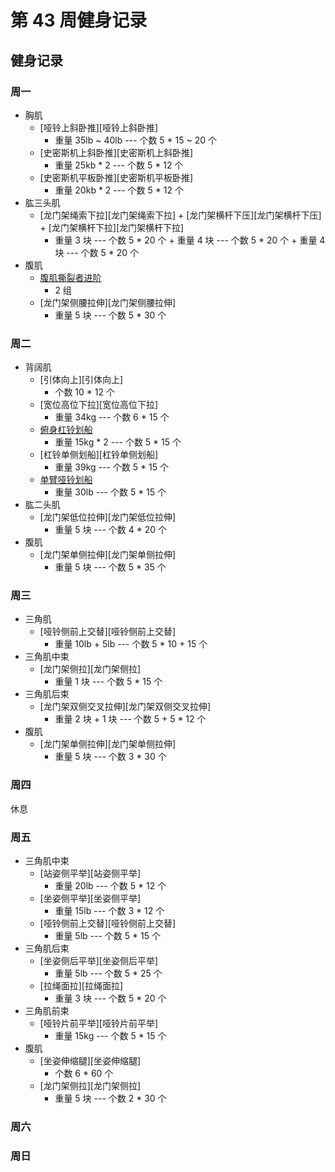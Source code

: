 # 第 43 周健身记录

## 健身记录

[单臂哑铃划船]: https://github.com/jsjzh/fitness-best-practice/blob/master/%E5%8A%A8%E4%BD%9C%E5%BA%93/%E9%83%A8%E4%BD%8D/05-%E8%83%8C%E9%83%A8.md#%E5%8D%95%E8%87%82%E5%93%91%E9%93%83%E5%88%92%E8%88%B9 "单臂哑铃划船"
[站/坐姿推举]: https://github.com/jsjzh/fitness-best-practice/blob/master/%E5%8A%A8%E4%BD%9C%E5%BA%93/%E9%83%A8%E4%BD%8D/02-%E8%82%A9%E9%83%A8.md#%E7%AB%99%E5%9D%90%E5%A7%BF%E6%8E%A8%E4%B8%BE "站/坐姿推举"
[器械下拉]: https://github.com/jsjzh/fitness-best-practice/blob/master/%E5%8A%A8%E4%BD%9C%E5%BA%93/%E9%83%A8%E4%BD%8D/05-%E8%83%8C%E9%83%A8.md#%E5%99%A8%E6%A2%B0%E4%B8%8B%E6%8B%89 "器械下拉"
[杠铃片前平举]: https://github.com/jsjzh/fitness-best-practice/blob/master/%E5%8A%A8%E4%BD%9C%E5%BA%93/%E9%83%A8%E4%BD%8D/02-%E8%82%A9%E9%83%A8.md#%E6%9D%A0%E9%93%83%E7%89%87%E5%89%8D%E5%B9%B3%E4%B8%BE "杠铃片前平举"
[哑铃侧平举]: https://github.com/jsjzh/fitness-best-practice/blob/master/%E5%8A%A8%E4%BD%9C%E5%BA%93/%E9%83%A8%E4%BD%8D/02-%E8%82%A9%E9%83%A8.md#%E5%93%91%E9%93%83%E4%BE%A7%E5%B9%B3%E4%B8%BE "哑铃侧平举"
[俯身飞鸟]: https://github.com/jsjzh/fitness-best-practice/blob/master/%E5%8A%A8%E4%BD%9C%E5%BA%93/%E9%83%A8%E4%BD%8D/02-%E8%82%A9%E9%83%A8.md#%E4%BF%AF%E8%BA%AB%E9%A3%9E%E9%B8%9F "俯身飞鸟"
[腹肌撕裂者进阶]: https://github.com/jsjzh/fitness-best-practice/blob/master/%E5%8A%A8%E4%BD%9C%E5%BA%93/%E9%83%A8%E4%BD%8D/06-%E8%85%B9%E9%83%A8.md#%E8%85%B9%E8%82%8C%E6%92%95%E8%A3%82%E8%80%85%E8%BF%9B%E9%98%B6 "腹肌撕裂者进阶"
[曲杆杠铃宽握弯举]: https://github.com/jsjzh/fitness-best-practice/blob/master/%E5%8A%A8%E4%BD%9C%E5%BA%93/%E9%83%A8%E4%BD%8D/04-%E8%87%82%E9%83%A8.md#%E6%9B%B2%E6%9D%86%E6%9D%A0%E9%93%83%E5%AE%BD%E6%8F%A1%E5%BC%AF%E4%B8%BE "曲杆杠铃宽握弯举"
[三段式曲杆杠铃弯举]: https://github.com/jsjzh/fitness-best-practice/blob/master/%E5%8A%A8%E4%BD%9C%E5%BA%93/%E9%83%A8%E4%BD%8D/04-%E8%87%82%E9%83%A8.md#%E4%B8%89%E6%AE%B5%E5%BC%8F%E6%9B%B2%E6%9D%86%E6%9D%A0%E9%93%83%E5%BC%AF%E4%B8%BE "三段式曲杆杠铃弯举"
[反握曲杆杠铃弯举]: https://github.com/jsjzh/fitness-best-practice/blob/master/%E5%8A%A8%E4%BD%9C%E5%BA%93/%E9%83%A8%E4%BD%8D/04-%E8%87%82%E9%83%A8.md#%E5%8F%8D%E6%8F%A1%E6%9B%B2%E6%9D%86%E6%9D%A0%E9%93%83%E5%BC%AF%E4%B8%BE "反握曲杆杠铃弯举"
[上斜哑铃弯举]: https://github.com/jsjzh/fitness-best-practice/blob/master/%E5%8A%A8%E4%BD%9C%E5%BA%93/%E9%83%A8%E4%BD%8D/04-%E8%87%82%E9%83%A8.md#%E4%B8%8A%E6%96%9C%E5%93%91%E9%93%83%E5%BC%AF%E4%B8%BE "上斜哑铃弯举"
[坐姿哑铃臂屈伸]: https://github.com/jsjzh/fitness-best-practice/blob/master/%E5%8A%A8%E4%BD%9C%E5%BA%93/%E9%83%A8%E4%BD%8D/04-%E8%87%82%E9%83%A8.md#%E5%9D%90%E5%A7%BF%E5%93%91%E9%93%83%E8%87%82%E5%B1%88%E4%BC%B8 "坐姿哑铃臂屈伸"
[杠铃仰卧臂屈伸]: https://github.com/jsjzh/fitness-best-practice/blob/master/%E5%8A%A8%E4%BD%9C%E5%BA%93/%E9%83%A8%E4%BD%8D/04-%E8%87%82%E9%83%A8.md#%E6%9D%A0%E9%93%83%E4%BB%B0%E5%8D%A7%E8%87%82%E5%B1%88%E4%BC%B8 "杠铃仰卧臂屈伸"
[俯身杠铃划船]: https://github.com/jsjzh/fitness-best-practice/blob/master/%E5%8A%A8%E4%BD%9C%E5%BA%93/%E9%83%A8%E4%BD%8D/05-%E8%83%8C%E9%83%A8.md#%E4%BF%AF%E8%BA%AB%E6%9D%A0%E9%93%83%E5%88%92%E8%88%B9 "俯身杠铃划船"
[座椅臂屈伸]: https://github.com/jsjzh/fitness-best-practice/blob/master/%E5%8A%A8%E4%BD%9C%E5%BA%93/%E9%83%A8%E4%BD%8D/04-%E8%87%82%E9%83%A8.md#%E5%BA%A7%E6%A4%85%E8%87%82%E5%B1%88%E4%BC%B8 "座椅臂屈伸"

### 周一

- 胸肌
  - [哑铃上斜卧推][哑铃上斜卧推]
    - 重量 35lb ~ 40lb --- 个数 5 \* 15 ~ 20 个
  - [史密斯机上斜卧推][史密斯机上斜卧推]
    - 重量 25kb \* 2 --- 个数 5 \* 12 个
  - [史密斯机平板卧推][史密斯机平板卧推]
    - 重量 20kb \* 2 --- 个数 5 \* 12 个
- 肱三头肌
  - [龙门架绳索下拉][龙门架绳索下拉] + [龙门架横杆下压][龙门架横杆下压] + [龙门架横杆下拉][龙门架横杆下拉]
    - 重量 3 块 --- 个数 5 \* 20 个 + 重量 4 块 --- 个数 5 \* 20 个 + 重量 4 块 --- 个数 5 \* 20 个
- 腹肌
  - [腹肌撕裂者进阶][腹肌撕裂者进阶]
    - 2 组
  - [龙门架侧腰拉伸][龙门架侧腰拉伸]
    - 重量 5 块 --- 个数 5 \* 30 个

### 周二

- 背阔肌
  - [引体向上][引体向上]
    - 个数 10 \* 12 个
  - [宽位高位下拉][宽位高位下拉]
    - 重量 34kg --- 个数 6 \* 15 个
  - [俯身杠铃划船][俯身杠铃划船]
    - 重量 15kg \* 2 --- 个数 5 \* 15 个
  - [杠铃单侧划船][杠铃单侧划船]
    - 重量 39kg --- 个数 5 \* 15 个
  - [单臂哑铃划船][单臂哑铃划船]
    - 重量 30lb --- 个数 5 \* 15 个
- 肱二头肌
  - [龙门架低位拉伸][龙门架低位拉伸]
    - 重量 5 块 --- 个数 4 \* 20 个
- 腹肌
  - [龙门架单侧拉伸][龙门架单侧拉伸]
    - 重量 5 块 --- 个数 5 \* 35 个

### 周三

- 三角肌
  - [哑铃侧前上交替][哑铃侧前上交替]
    - 重量 10lb + 5lb --- 个数 5 \* 10 + 15 个
- 三角肌中束
  - [龙门架侧拉][龙门架侧拉]
    - 重量 1 块 --- 个数 5 \* 15 个
- 三角肌后束
  - [龙门架双侧交叉拉伸][龙门架双侧交叉拉伸]
    - 重量 2 块 + 1 块 --- 个数 5 + 5 \* 12 个
- 腹肌
  - [龙门架单侧拉伸][龙门架单侧拉伸]
    - 重量 5 块 --- 个数 3 \* 30 个

### 周四

休息

### 周五

- 三角肌中束
  - [站姿侧平举][站姿侧平举]
    - 重量 20lb --- 个数 5 \* 12 个
  - [坐姿侧平举][坐姿侧平举]
    - 重量 15lb --- 个数 3 \* 12 个
  - [哑铃侧前上交替][哑铃侧前上交替]
    - 重量 5lb --- 个数 5 \* 15 个
- 三角肌后束
  - [坐姿侧后平举][坐姿侧后平举]
    - 重量 5lb --- 个数 5 \* 25 个
  - [拉绳面拉][拉绳面拉]
    - 重量 3 块 --- 个数 5 \* 20 个
- 三角肌前束
  - [哑铃片前平举][哑铃片前平举]
    - 重量 15kg --- 个数 5 \* 15 个
- 腹肌
  - [坐姿伸缩腿][坐姿伸缩腿]
    - 个数 6 \* 60 个
  - [龙门架侧拉][龙门架侧拉]
    - 重量 5 块 --- 个数 2 \* 30 个

### 周六

### 周日
